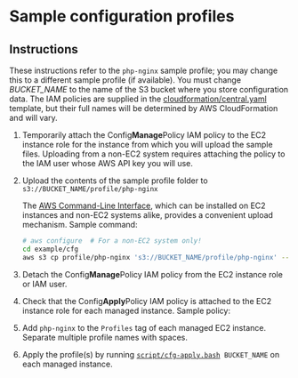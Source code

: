 # Sample configuration profiles

## Instructions

These instructions refer to the `php-nginx` sample profile; you may change this to a different sample profile (if available). You must change _BUCKET_NAME_ to the name of the S3 bucket where you store configuration data. The IAM policies are supplied in the [cloudformation/central.yaml](/cloudformation/central.yaml) template, but their full names will be determined by AWS CloudFormation and will vary.

1. Temporarily attach the Config**Manage**Policy IAM policy to the EC2 instance role for the instance from which you will upload the sample files. Uploading from a non-EC2 system requires attaching the policy to the IAM user whose AWS API key you will use.

2. Upload the contents of the sample profile folder to `s3://BUCKET_NAME/profile/php-nginx`

   The [AWS Command-Line Interface](https://docs.aws.amazon.com/cli/latest/userguide/installing.html), which can be installed on EC2 instances and non-EC2 systems alike, provides a convenient upload mechanism. Sample command:

   ```bash
   # aws configure  # For a non-EC2 system only!
   cd example/cfg
   aws s3 cp profile/php-nginx 's3://BUCKET_NAME/profile/php-nginx' --recursive
   ```

3. Detach the Config**Manage**Policy IAM policy from the EC2 instance role or IAM user.

4. Check that the Config**Apply**Policy IAM policy is attached to the EC2 instance role for each managed instance. Sample policy:

5. Add `php-nginx` to the `Profiles` tag of each managed EC2 instance. Separate multiple profile names with spaces.

6. Apply the profile(s) by running [`script/cfg-apply.bash`](/script/cfg-apply.bash)` BUCKET_NAME` on each managed instance.
